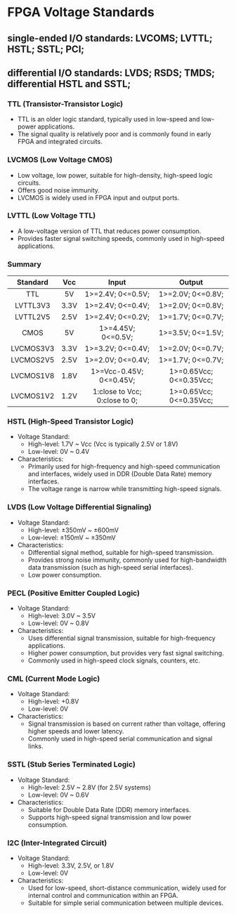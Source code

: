 # FPGA Voltage Standards

## single-ended I/O standards: LVCOMS; LVTTL; HSTL; SSTL; PCI;
## differential I/O standards: LVDS; RSDS; TMDS; differential HSTL and SSTL;

### TTL (Transistor-Transistor Logic)
- TTL is an older logic standard, typically used in low-speed and low-power applications.
- The signal quality is relatively poor and is commonly found in early FPGA and integrated circuits.

### LVCMOS (Low Voltage CMOS)
- Low voltage, low power, suitable for high-density, high-speed logic circuits.
- Offers good noise immunity.
- LVCMOS is widely used in FPGA input and output ports.

### LVTTL (Low Voltage TTL)
- A low-voltage version of TTL that reduces power consumption.
- Provides faster signal switching speeds, commonly used in high-speed applications.

### Summary
| Standard| Vcc| Input                        | Output                 |
|:-------:|:--:|:---------------------------: | :---------------------:|
|TTL      |5V  | 1>=2.4V; 0<=0.5V;            | 1>=2.0V; 0<=0.8V;      |
|LVTTL3V3 |3.3V| 1>=2.4V; 0<=0.4V;            | 1>=2.0V; 0<=0.8V;      | 
|LVTTL2V5 |2.5V| 1>=2.4V; 0<=0.2V;            | 1>=1.7V; 0<=0.7V;      | 
|CMOS     |5V  | 1>=4.45V; 0<=0.5V;           | 1>=3.5V; 0<=1.5V;      | 
|LVCMOS3V3|3.3V| 1>=3.2V; 0<=0.4V;            | 1>=2.0V; 0<=0.7V;      | 
|LVCMOS2V5|2.5V| 1>=2.0V; 0<=0.4V;            | 1>=1.7V; 0<=0.7V;      | 
|LVCMOS1V8|1.8V| 1>=Vcc-0.45V; 0<=0.45V;      | 1>=0.65Vcc; 0<=0.35Vcc;| 
|LVCMOS1V2|1.2V| 1:close to Vcc; 0:close to 0;| 1>=0.65Vcc; 0<=0.35Vcc;|

### HSTL (High-Speed Transistor Logic)
- Voltage Standard:
    - High-level: 1.7V ~ Vcc (Vcc is typically 2.5V or 1.8V)
    - Low-level: 0V ~ 0.4V
- Characteristics:
    - Primarily used for high-frequency and high-speed communication and interfaces, widely used in DDR (Double Data Rate) memory interfaces.
    - The voltage range is narrow while transmitting high-speed signals.

### LVDS (Low Voltage Differential Signaling)
- Voltage Standard:
    - High-level: ±350mV ~ ±600mV
    - Low-level: ±150mV ~ ±350mV
- Characteristics:
    - Differential signal method, suitable for high-speed transmission.
    - Provides strong noise immunity, commonly used for high-bandwidth data transmission (such as high-speed serial interfaces).
    - Low power consumption.

### PECL (Positive Emitter Coupled Logic)
- Voltage Standard:
    - High-level: 3.0V ~ 3.5V
    - Low-level: 0V ~ 0.8V
- Characteristics:
    - Uses differential signal transmission, suitable for high-frequency applications.
    - Higher power consumption, but provides very fast signal switching.
    - Commonly used in high-speed clock signals, counters, etc.

### CML (Current Mode Logic)
- Voltage Standard:
    - High-level: +0.8V
    - Low-level: 0V
- Characteristics:
    - Signal transmission is based on current rather than voltage, offering higher speeds and lower latency.
    - Commonly used in high-speed serial communication and signal links.

### SSTL (Stub Series Terminated Logic)
- Voltage Standard:
    - High-level: 2.5V ~ 2.8V (for 2.5V systems)
    - Low-level: 0V ~ 0.6V
- Characteristics:
    - Suitable for Double Data Rate (DDR) memory interfaces.
    - Supports high-speed signal transmission and low power consumption.

### I2C (Inter-Integrated Circuit)
- Voltage Standard:
    - High-level: 3.3V, 2.5V, or 1.8V
    - Low-level: 0V
- Characteristics:
    - Used for low-speed, short-distance communication, widely used for internal control and communication within an FPGA.
    - Suitable for simple serial communication between multiple devices.


